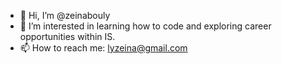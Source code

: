 - 👋 Hi, I’m @zeinabouly
- 👀 I’m interested in learning how to code and exploring career opportunities within IS.
- 📫 How to reach me: lyzeina@gmail.com

<!---
zeinabouly/zeinabouly is a ✨ special ✨ repository because its `README.md` (this file) appears on your GitHub profile.
You can click the Preview link to take a look at your changes.
--->
